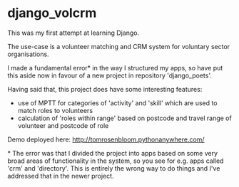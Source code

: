 # django_volcrm
This was my first attempt at learning Django.

The use-case is a volunteer matching and CRM system for voluntary sector organisations.

I made a fundamental error* in the way I structured my apps, so have put this aside now in favour of a new project in repository 'django_poets'.

Having said that, this project does have some interesting features:

- use of MPTT for categories of 'activity' and 'skill' which are used to match roles to volunteers
- calculation of 'roles within range' based on postcode and travel range of volunteer and postcode of role

Demo deployed here: http://tomrosenbloom.pythonanywhere.com/

\* The error was that I divided the project into apps based on some very broad areas of functionality in the system, so you see for e.g. apps called 'crm' and 'directory'. This is entirely the wrong way to do things and I've addressed that in the newer project.

